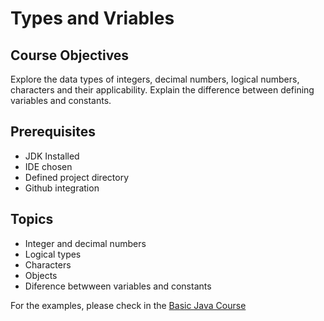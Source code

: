 # Types and Vriables

## Course Objectives

Explore the data types of integers, decimal numbers, logical numbers, characters and their applicability.
Explain the difference between defining variables and constants.

## Prerequisites

* JDK Installed
* IDE chosen
* Defined project directory
* Github integration

## Topics

* Integer and decimal numbers
* Logical types
* Characters
* Objects
* Diference betwween variables and constants

For the examples, please check in the [Basic Java Course](https://github.com/danilocostabento/dio-basic-java-course.git)